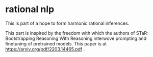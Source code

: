 # rational nlp

This is part of a hope to form harmonic rational inferences.

This part is inspired by the freedom with which the authors of STaR: Bootstrapping Reasoning With Reasoning interwove prompting and finetuning of pretrained models. This paper is at https://arxiv.org/pdf/2203.14465.pdf .


